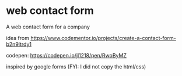 # web contact form

A web contact form for a company

idea from https://www.codementor.io/projects/create-a-contact-form-b2n9ltrdy1

codepen: https://codepen.io/jl1218/pen/RwoByMZ

inspired by google forms (FYI: I did not copy the html/css)

